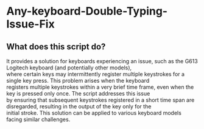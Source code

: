 # Any-keyboard-Double-Typing-Issue-Fix
## What does this script do?
It provides a solution for keyboards experiencing an issue, such as the G613 Logitech keyboard (and potentially other models), <br>
where certain keys may intermittently register multiple keystrokes for a single key press. This problem arises when the keyboard <br>
registers multiple keystrokes within a very brief time frame, even when the key is pressed only once. The script addresses this issue <br>
by ensuring that subsequent keystrokes registered in a short time span are disregarded, resulting in the output of the key only for the <br>
initial stroke. This solution can be applied to various keyboard models facing similar challenges.

